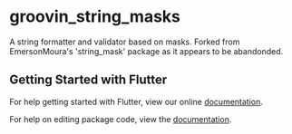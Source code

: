 # groovin_string_masks

A string formatter and validator based on masks. Forked from EmersonMoura's 'string_mask' package as it appears to be abandonded.

## Getting Started with Flutter

For help getting started with Flutter, view our online [documentation](https://flutter.io/).

For help on editing package code, view the [documentation](https://flutter.io/developing-packages/).
